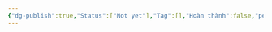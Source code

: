 ```yaml
---
{"dg-publish":true,"Status":["Not yet"],"Tag":[],"Hoàn thành":false,"permalink":"/Haiha's Sharing Ideal/Hướng Dẫn Cài và sử dụng phần mềm quay màn hình dễ nhất hành tin/","dgPassFrontmatter":true,"noteIcon":"2","created":"2023-12-21T17:00:56.757+07:00","updated":"2023-12-29T11:01:38.651+07:00"}
---
```



